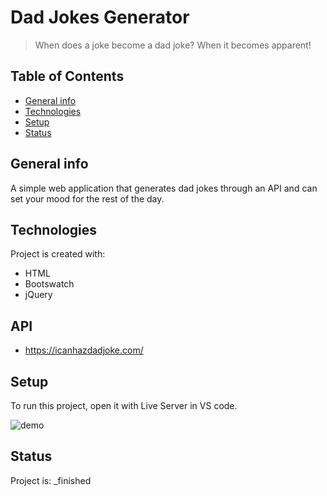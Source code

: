 # Dad Jokes Generator
> When does a joke become a dad joke? When it becomes apparent!

## Table of Contents
* [General info](#general-info)
* [Technologies](#technologies)
* [Setup](#setup)
* [Status](#status)

## General info
A simple web application that generates dad jokes through an API and can set your mood for the rest of the day.
	
## Technologies
Project is created with:
* HTML
* Bootswatch
* jQuery

## API
* https://icanhazdadjoke.com/
	
## Setup
To run this project, open it with Live Server in VS code.

![demo](/DadJokes/demo/)

## Status
Project is:  _finished
